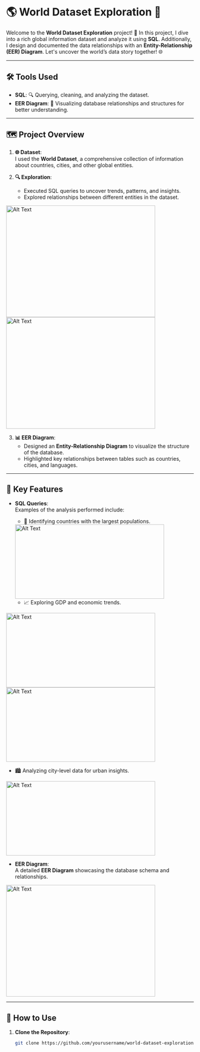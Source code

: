 # 🌎 World Dataset Exploration 📂

Welcome to the **World Dataset Exploration** project! 🌟 In this project, I dive into a rich global information dataset and analyze it using **SQL**. Additionally, I design and documented the data relationships with an **Entity-Relationship (EER) Diagram**. Let's uncover the world’s data story together! 🌐

---

## 🛠️ Tools Used

- **SQL**: 🔍 Querying, cleaning, and analyzing the dataset.  
- **EER Diagram**: 🎨 Visualizing database relationships and structures for better understanding.  

---

## 🗺️ Project Overview

1. **🌐 Dataset**:  
   I used the **World Dataset**, a comprehensive collection of information about countries, cities, and other global entities.  

2. **🔍 Exploration**:  
   - Executed SQL queries to uncover trends, patterns, and insights.  
   - Explored relationships between different entities in the dataset.

<img src="https://github.com/user-attachments/assets/17d73bd0-d10b-4fba-876c-5a7f3a0dd0b3" alt="Alt Text" width="400" height="300">
<img src="https://github.com/user-attachments/assets/4af2a942-69c0-4c46-8413-f40509d73a34" alt="Alt Text" width="400" height="300">



3. **📊 EER Diagram**:  
   - Designed an **Entity-Relationship Diagram** to visualize the structure of the database.  
   - Highlighted key relationships between tables such as countries, cities, and languages.  

---

## 📜 Key Features

- **SQL Queries**:  
   Examples of the analysis performed include:  
   - 🌟 Identifying countries with the largest populations.
  
  <img src="https://github.com/user-attachments/assets/99344bfa-874b-4090-9490-0a589d404186" alt="Alt Text" width="400" height="200">

   - 📈 Exploring GDP and economic trends.
<img src="https://github.com/user-attachments/assets/2a374441-fce2-4df8-9516-58cea49d507d" alt="Alt Text" width="400" height="200">
<img src="https://github.com/user-attachments/assets/ca0bd122-d333-43b4-8c43-2fbc6a8b5fb5" alt="Alt Text" width="400" height="200">

   - 🏙️ Analyzing city-level data for urban insights.
<img src="https://github.com/user-attachments/assets/f478f0db-abb3-4740-8a28-9c458757f627" alt="Alt Text" width="400" height="200">

- **EER Diagram**:  
   A detailed **EER Diagram** showcasing the database schema and relationships.  

<img src="https://github.com/user-attachments/assets/cd499c5e-54cb-47e9-ae7c-34d2f649a681" alt="Alt Text" width="400" height="300">



---

## 🚀 How to Use

1. **Clone the Repository**:  
   ```bash
   git clone https://github.com/yourusername/world-dataset-exploration.git
